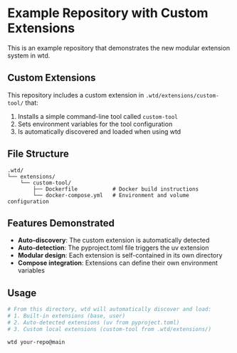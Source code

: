# Example Repository with Custom Extensions

This is an example repository that demonstrates the new modular extension system in wtd.

## Custom Extensions

This repository includes a custom extension in `.wtd/extensions/custom-tool/` that:

1. Installs a simple command-line tool called `custom-tool`
2. Sets environment variables for the tool configuration
3. Is automatically discovered and loaded when using wtd

## File Structure

```
.wtd/
└── extensions/
    └── custom-tool/
        ├── Dockerfile           # Docker build instructions
        └── docker-compose.yml   # Environment and volume configuration
```

## Features Demonstrated

- **Auto-discovery**: The custom extension is automatically detected
- **Auto-detection**: The pyproject.toml file triggers the uv extension
- **Modular design**: Each extension is self-contained in its own directory
- **Compose integration**: Extensions can define their own environment variables

## Usage

```bash
# From this directory, wtd will automatically discover and load:
# 1. Built-in extensions (base, user)
# 2. Auto-detected extensions (uv from pyproject.toml)  
# 3. Custom local extensions (custom-tool from .wtd/extensions/)

wtd your-repo@main
```